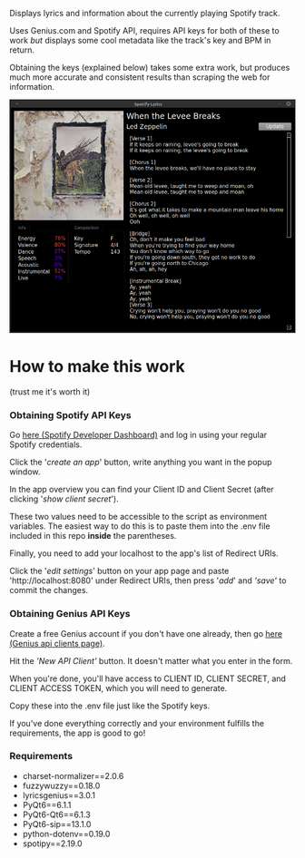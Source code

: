 Displays lyrics and information about the currently playing Spotify track.

Uses Genius.com and Spotify API, requires API keys for both of these to work *but* displays some cool metadata like the track's key and BPM in return.

Obtaining the keys (explained below) takes some extra work, but produces much more accurate and consistent results than scraping the web for information.

![Screenshot](screenshot.png)

# How to make this work
(trust me it's worth it)

### Obtaining Spotify API Keys
Go [here (Spotify Developer Dashboard)](https://developer.spotify.com/dashboard/) and log in using your regular Spotify credentials.

Click the '*create an app*' button, write anything you want in the popup window.

In the app overview you can find your Client ID and Client Secret (after clicking '*show client secret*').

These two values need to be accessible to the script as environment variables. The easiest way to do this is to paste them into the .env file included in this repo **inside** the parentheses.

Finally, you need to add your localhost to the app's list of Redirect URIs.

Click the '*edit settings*' button on your app page and paste 'http://localhost:8080' under Redirect URIs, then press '*add*' and *'save'* to commit the changes.

### Obtaining Genius API Keys
Create a free Genius account if you don't have one already, then go [here (Genius api clients page)](https://genius.com/api-clients).

Hit the *'New API Client'* button. It doesn't matter what you enter in the form. 

When you're done, you'll have access to CLIENT ID, CLIENT SECRET, and CLIENT ACCESS TOKEN, which you will need to generate.

Copy these into the .env file just like the Spotify keys.


If you've done everything correctly and your environment fulfills the requirements, the app is good to go!

### Requirements
+ charset-normalizer==2.0.6
+ fuzzywuzzy==0.18.0
+ lyricsgenius==3.0.1
+ PyQt6==6.1.1
+ PyQt6-Qt6==6.1.3
+ PyQt6-sip==13.1.0
+ python-dotenv==0.19.0
+ spotipy==2.19.0
